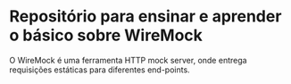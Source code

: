 # Repositório para ensinar e aprender o básico sobre WireMock

O WireMock é uma ferramenta HTTP mock server, onde entrega requisições estáticas para diferentes end-points.